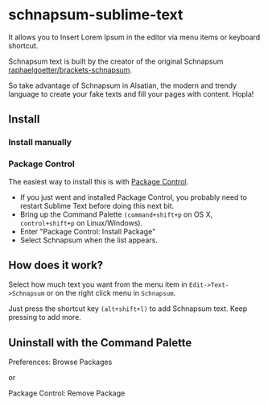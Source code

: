 # schnapsum-sublime-text

It allows you to Insert Lorem Ipsum in the editor via menu items or keyboard shortcut.

Schnapsum text is built by the creator of the original Schnapsum [raphaelgoetter/brackets-schnapsum](https://github.com/raphaelgoetter/brackets-schnapsum).

So take advantage of Schnapsum in Alsatian, the modern and trendy language to create your fake texts and fill your pages with content. Hopla!

## Install

### Install manually


### Package Control

The easiest way to install this is with [Package Control](http://wbond.net/sublime\_packages/package\_control).

 * If you just went and installed Package Control, you probably need to restart Sublime Text before doing this next bit.
 * Bring up the Command Palette `(command+shift+p` on OS X, `control+shift+p` on Linux/Windows).
 * Enter "Package Control: Install Package"
 * Select Schnapsum when the list appears.

## How does it work?

Select how much text you want from the menu item in `Edit->Text->Schnapsum` or on the right click menu in `Schnapsum`.

Just press the shortcut key `(alt+shift+l)` to add Schnapsum text. Keep pressing to add more.

## Uninstall with the Command Palette

Preferences: Browse Packages

or

Package Control: Remove Package 
